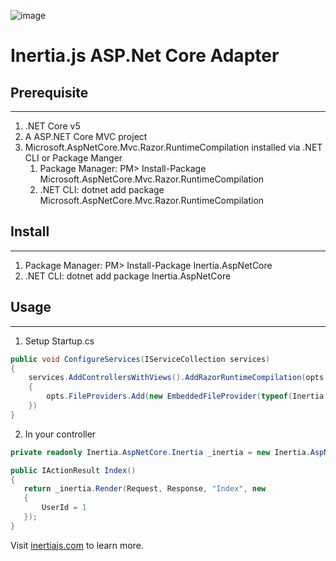 ![image](https://user-images.githubusercontent.com/6599653/114456558-032e2200-9bab-11eb-88bc-a19897f417ba.png)


# Inertia.js ASP.Net Core Adapter

## Prerequisite

---
1. .NET Core v5
2. A ASP.NET Core MVC project
3. Microsoft.AspNetCore.Mvc.Razor.RuntimeCompilation installed via .NET CLI or Package Manger
    1. Package Manager: PM> Install-Package Microsoft.AspNetCore.Mvc.Razor.RuntimeCompilation
    2. .NET CLI: dotnet add package Microsoft.AspNetCore.Mvc.Razor.RuntimeCompilation

## Install 

---
1. Package Manager: PM> Install-Package Inertia.AspNetCore
2. .NET CLI: dotnet add package Inertia.AspNetCore

## Usage

---
1. Setup Startup.cs
```c#
public void ConfigureServices(IServiceCollection services)
{
    services.AddControllersWithViews().AddRazorRuntimeCompilation(opts =>
    {
        opts.FileProviders.Add(new EmbeddedFileProvider(typeof(Inertia.AspNetCore.Inertia).GetTypeInfo().Assembly));
    })
}
```
2. In your controller
````c#
private readonly Inertia.AspNetCore.Inertia _inertia = new Inertia.AspNetCore.Inertia();

public IActionResult Index()
{
   return _inertia.Render(Request, Response, "Index", new
   {
       UserId = 1
   });
}

````

Visit [inertiajs.com](https://inertiajs.com/) to learn more.